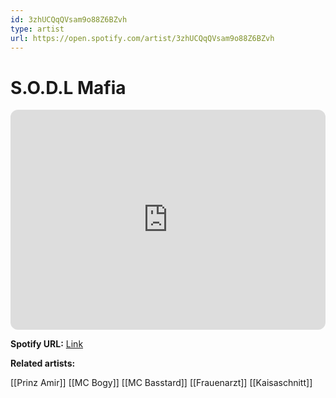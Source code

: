```yaml
---
id: 3zhUCQqQVsam9o88Z6BZvh
type: artist
url: https://open.spotify.com/artist/3zhUCQqQVsam9o88Z6BZvh
---
```

# S.O.D.L Mafia

<iframe style="border-radius:12px" src="https://open.spotify.com/embed/artist/3zhUCQqQVsam9o88Z6BZvh" width="100%" height="352" frameBorder="0" allowfullscreen="" allow="autoplay; clipboard-write; encrypted-media; fullscreen; picture-in-picture" loading="lazy"></iframe>

**Spotify URL:** [Link](https://open.spotify.com/artist/3zhUCQqQVsam9o88Z6BZvh)

**Related artists:**

[[Prinz Amir]]
[[MC Bogy]]
[[MC Basstard]]
[[Frauenarzt]]
[[Kaisaschnitt]]
